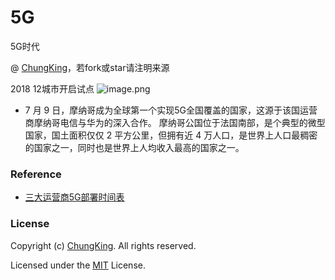 # 5G
5G时代



@ [ChungKing](https://github.com/HuangCongQing/5G)，若fork或star请注明来源


2018 12城市开启试点
![image.png](https://upload-images.jianshu.io/upload_images/4340772-6c44ee64309ddc32.png?imageMogr2/auto-orient/strip%7CimageView2/2/w/1240)


* 7 月 9 日，摩纳哥成为全球第一个实现5G全国覆盖的国家，这源于该国运营商摩纳哥电信与华为的深入合作。
摩纳哥公国位于法国南部，是个典型的微型国家，国土面积仅仅 2 平方公里，但拥有近 4 万人口，是世界上人口最稠密的国家之一，同时也是世界上人均收入最高的国家之一。

### Reference

* [三大运营商5G部署时间表](http://www.360doc.com/content/18/0812/20/58605507_777749221.shtml)

### License

Copyright (c) [ChungKing](https://github.com/HuangCongQing/5G). All rights reserved.

Licensed under the [MIT](./LICENSE) License.